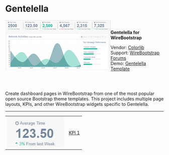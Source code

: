 <h1>Gentelella</h1>

<img align="left" src="https://github.com/WireBootstrap/gentelella/blob/master/images/gentelella.template.png">
<br/>
<p>
<strong>
Gentelella for WireBootstrap
</strong>
 <p>
Vendor: <a href="https://colorlib.com" target="_blank">Colorlib</a><br/>
Support: <a href="http://www.www.com" target="_blank">WireBootstrap Forums</a><br/>
Demo: <a href="https://colorlib.com/polygon/gentelella">Gentelella Template</a><br>
  </p>

<br/>
<br/>
<p>
Create dashboard pages in WireBootstrap from one of the most popular open source Bootstrap theme templates.  This project includes multiple page layouts, KPIs, and other WireBootstrap widgets specific to Gentelella. 
</p>

<hr/>

<table>
  <tr><td><img src="https://github.com/WireBootstrap/Gentelella/blob/master/images/eb-gt-kpi1.png"></td>
    <td><a href="https://github.com/WireBootstrap/Gentelella/wiki/KPI1">KPI 1</a></td>
  </tr>
</table>
